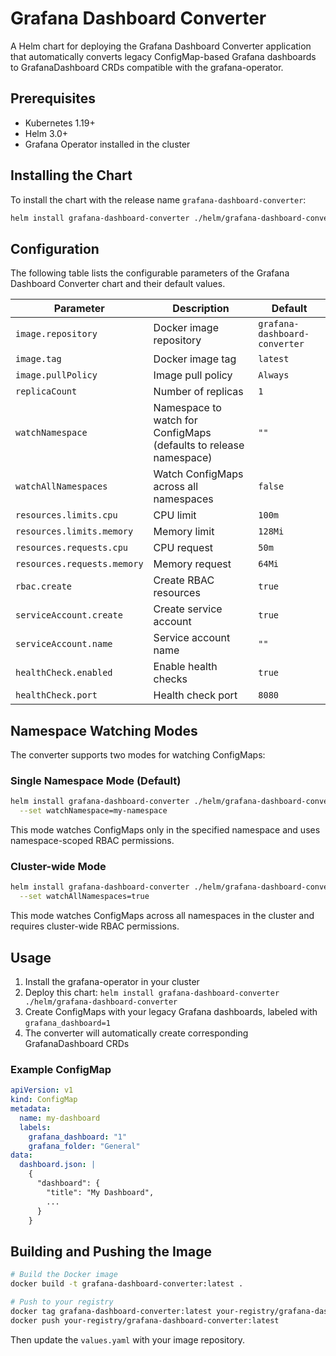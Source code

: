 # Grafana Dashboard Converter

A Helm chart for deploying the Grafana Dashboard Converter application that automatically converts legacy ConfigMap-based Grafana dashboards to GrafanaDashboard CRDs compatible with the grafana-operator.

## Prerequisites

- Kubernetes 1.19+
- Helm 3.0+
- Grafana Operator installed in the cluster

## Installing the Chart

To install the chart with the release name `grafana-dashboard-converter`:

```bash
helm install grafana-dashboard-converter ./helm/grafana-dashboard-converter
```

## Configuration

The following table lists the configurable parameters of the Grafana Dashboard Converter chart and their default values.

| Parameter | Description | Default |
|-----------|-------------|---------|
| `image.repository` | Docker image repository | `grafana-dashboard-converter` |
| `image.tag` | Docker image tag | `latest` |
| `image.pullPolicy` | Image pull policy | `Always` |
| `replicaCount` | Number of replicas | `1` |
| `watchNamespace` | Namespace to watch for ConfigMaps (defaults to release namespace) | `""` |
| `watchAllNamespaces` | Watch ConfigMaps across all namespaces | `false` |
| `resources.limits.cpu` | CPU limit | `100m` |
| `resources.limits.memory` | Memory limit | `128Mi` |
| `resources.requests.cpu` | CPU request | `50m` |
| `resources.requests.memory` | Memory request | `64Mi` |
| `rbac.create` | Create RBAC resources | `true` |
| `serviceAccount.create` | Create service account | `true` |
| `serviceAccount.name` | Service account name | `""` |
| `healthCheck.enabled` | Enable health checks | `true` |
| `healthCheck.port` | Health check port | `8080` |

## Namespace Watching Modes

The converter supports two modes for watching ConfigMaps:

### Single Namespace Mode (Default)
```bash
helm install grafana-dashboard-converter ./helm/grafana-dashboard-converter \
  --set watchNamespace=my-namespace
```
This mode watches ConfigMaps only in the specified namespace and uses namespace-scoped RBAC permissions.

### Cluster-wide Mode
```bash
helm install grafana-dashboard-converter ./helm/grafana-dashboard-converter \
  --set watchAllNamespaces=true
```
This mode watches ConfigMaps across all namespaces in the cluster and requires cluster-wide RBAC permissions.

## Usage

1. Install the grafana-operator in your cluster
2. Deploy this chart: `helm install grafana-dashboard-converter ./helm/grafana-dashboard-converter`
3. Create ConfigMaps with your legacy Grafana dashboards, labeled with `grafana_dashboard=1`
4. The converter will automatically create corresponding GrafanaDashboard CRDs

### Example ConfigMap

```yaml
apiVersion: v1
kind: ConfigMap
metadata:
  name: my-dashboard
  labels:
    grafana_dashboard: "1"
    grafana_folder: "General"
data:
  dashboard.json: |
    {
      "dashboard": {
        "title": "My Dashboard",
        ...
      }
    }
```

## Building and Pushing the Image

```bash
# Build the Docker image
docker build -t grafana-dashboard-converter:latest .

# Push to your registry
docker tag grafana-dashboard-converter:latest your-registry/grafana-dashboard-converter:latest
docker push your-registry/grafana-dashboard-converter:latest
```

Then update the `values.yaml` with your image repository.
